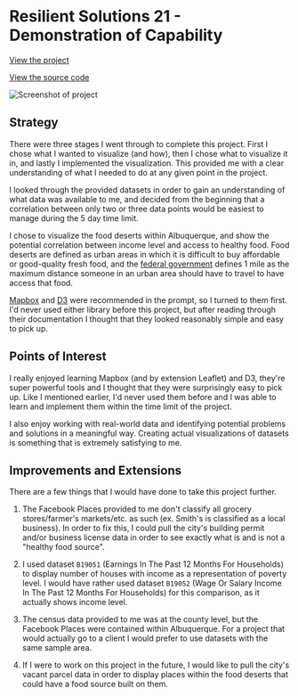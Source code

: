 # Resilient Solutions 21 - Demonstration of Capability

[View the project](https://skylerrexroad.com/~skyler/rs21/app/public_html/)

[View the source code](https://github.com/Skylarity/rs21-demonstration-of-capability)

![Screenshot of project](https://raw.githubusercontent.com/Skylarity/rs21-demonstration-of-capability/master/documentation-images/screenshot.png)

## Strategy

There were three stages I went through to complete this project. First I chose what I wanted to visualize (and how), then I chose what to visualize it in, and lastly I implemented the visualization. This provided me with a clear understanding of what I needed to do at any given point in the project.

I looked through the provided datasets in order to gain an understanding of what data was available to me, and decided from the beginning that a correlation between only two or three data points would be easiest to manage during the 5 day time limit.

I chose to visualize the food deserts within Albuquerque, and show the potential correlation between income level and access to healthy food. Food deserts are defined as urban areas in which it is difficult to buy affordable or good-quality fresh food, and the [federal government](http://www.ers.usda.gov/datafiles/Food_Access_Research_Atlas/Download_the_Data/Archived_Version/archived_documentation.pdf) defines 1 mile as the maximum distance someone in an urban area should have to travel to have access that food.

[Mapbox](https://www.mapbox.com/) and [D3](https://d3js.org/) were recommended in the prompt, so I turned to them first. I'd never used either library before this project, but after reading through their documentation I thought that they looked reasonably simple and easy to pick up.

## Points of Interest

I really enjoyed learning Mapbox (and by extension Leaflet) and D3, they're super powerful tools and I thought that they were surprisingly easy to pick up. Like I mentioned earlier, I'd never used them before and I was able to learn and implement them within the time limit of the project.

I also enjoy working with real-world data and identifying potential problems and solutions in a meaningful way. Creating actual visualizations of datasets is something that is extremely satisfying to me.

## Improvements and Extensions

There are a few things that I would have done to take this project further.

1. The Facebook Places provided to me don't classify all grocery stores/farmer's markets/etc. as such (ex. Smith's is classified as a local business). In order to fix this, I could pull the city's building permit and/or business license data in order to see exactly what is and is not a "healthy food source".

2. I used dataset `B19051` (Earnings In The Past 12 Months For Households) to display number of houses with income as a representation of poverty level. I would have rather used dataset `B19052` (Wage Or Salary Income In The Past 12 Months For Households) for this comparison, as it actually shows income level.

3. The census data provided to me was at the county level, but the Facebook Places were contained within Albuquerque. For a project that would actually go to a client I would prefer to use datasets with the same sample area.

4. If I were to work on this project in the future, I would like to pull the city's vacant parcel data in order to display places within the food deserts that could have a food source built on them.

